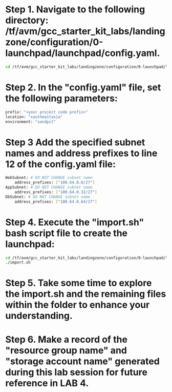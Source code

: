 # Step 1. Navigate to the following directory: /tf/avm/gcc_starter_kit_labs/landingzone/configuration/0-launchpad/launchpad/config.yaml.

```bash
cd /tf/avm/gcc_starter_kit_labs/landingzone/configuration/0-launchpad/launchpad/config.yaml.
```
# Step 2. In the "config.yaml" file, set the following parameters:

```bash
prefix: "<your project code prefix>"
location: "southeastasia"
environment: "sandpit"
```

# Step 3 Add the specified subnet names and address prefixes to line 12 of the config.yaml file:

```bash
WebSubnet: # DO NOT CHANGE subnet name
    address_prefixes: ["100.64.0.0/27"]
AppSubnet: # DO NOT CHANGE subnet name
    address_prefixes: ["100.64.0.32/27"]
DbSubnet: # DO NOT CHANGE subnet name
    address_prefixes: ["100.64.0.64/27"]
```

# Step 4. Execute the "import.sh" bash script file to create the launchpad:

```bash
cd /tf/avm/gcc_starter_kit_labs/landingzone/configuration/0-launchpad/launchpad/
./import.sh
```

# Step 5. Take some time to explore the import.sh and the remaining files within the folder to enhance your understanding.

# Step 6. Make a record of the "resource group name" and "storage account name" generated during this lab session for future reference in LAB 4.
